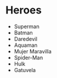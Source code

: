 # Heroes

* Superman
* Batman
* Daredevil
* Aquaman
* Mujer Maravilla
* Spider-Man
* Hulk
* Gatuvela
